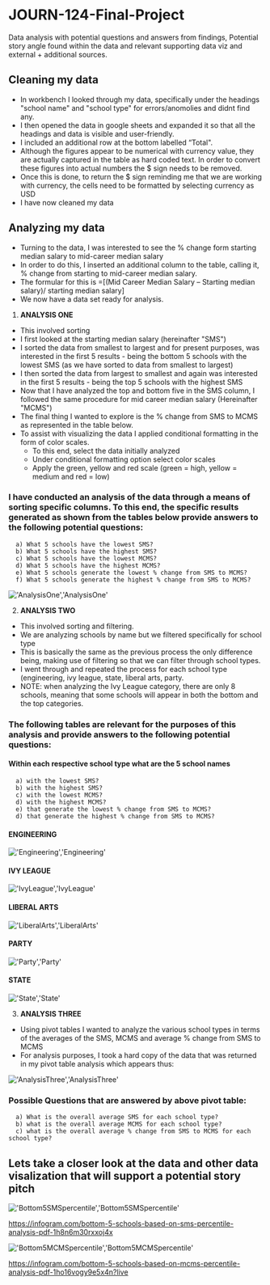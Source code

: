 # JOURN-124-Final-Project
Data analysis with potential questions and answers from findings, Potential story angle found within the data and relevant supporting data viz and external + additional sources.

## Cleaning my data
* In workbench I looked through my data, specifically under the headings "school name" and "school type" for errors/anomolies and didnt find any.
* I then opened the data in google sheets and expanded it so that all the headings and data is visible and user-friendly.
* I included an additional row at the bottom labelled “Total".
* Although the figures appear to be numerical with currency value, they are actually captured in the table as hard coded text. In order to convert these figures into actual numbers the $ sign needs to be removed. 
* Once this is done, to return the $ sign reminding me that we are working with currency, the cells need to be formatted by selecting currency as USD
* I have now cleaned my data

## Analyzing my data
* Turning to the data, I was interested to see the % change form starting median salary to mid-career median salary
* In order to do this, I inserted an additional column to the table, calling it, % change from starting to mid-career median salary.
* The formular for this is =[(Mid Career Median Salary – Starting median salary)/ starting median salary]
* We now have a data set ready for analysis.

1. **ANALYSIS ONE**
* This involved sorting 
* I first looked at the starting median salary (hereinafter "SMS")
* I sorted the data from smallest to largest and for present purposes, was interested in the first 5 results - being the bottom 5 schools with the lowest SMS (as we have sorted to data from smallest to largest) 
* I then sorted the data from largest to smallest and again was interested in the first 5 results - being the top 5 schools with the highest SMS
* Now that I have analyzed the top and bottom five in the SMS column, I followed the same procedure for mid career median salary (Hereinafter "MCMS")
* The final thing I wanted to explore is the % change from SMS to MCMS as represented in the table below.
* To assist with visualizing the data I applied conditional formatting in the form of color scales. 
    * To this end, select the data initially analyzed  
    * Under conditional formatting option select color scales 
    * Apply the green, yellow and red scale (green = high, yellow = medium and red = low)
   
### I have conducted an analysis of the data through a means of sorting specific columns. To this end, the specific results generated as shown from the tables below provide answers to the following potential questions:
      a) What 5 schools have the lowest SMS?
      b) What 5 schools have the highest SMS?
      c) What 5 schools have the lowest MCMS?
      d) What 5 schools have the highest MCMS?
      e) What 5 schools generate the lowest % change from SMS to MCMS?
      f) What 5 schools generate the highest % change from SMS to MCMS?

!['AnalysisOne','AnalysisOne'](/AnalysisOne.jpg)

2. **ANALYSIS TWO**
* This involved sorting and filtering.
* We are analyzing schools by name but we filtered specifically for school type
* This is basically the same as the previous process the only difference being, making use of filtering so that we can filter through school types.
* I went through and repeated the process for each school type (engineering, ivy league, state, liberal arts, party.
* NOTE: when analyzing the Ivy League category, there are only 8 schools, meaning that some schools will appear in both the bottom and the top categories.

### The following tables are relevant for the purposes of this analysis and provide answers to the following potential questions:
#### Within each respective school type what are the 5 school names 
      a) with the lowest SMS?
      b) with the highest SMS?
      c) with the lowest MCMS?
      d) with the highest MCMS?
      e) that generate the lowest % change from SMS to MCMS?
      d) that generate the highest % change from SMS to MCMS?

#### ENGINEERING

!['Engineering','Engineering'](/Engineering.jpg)

#### IVY LEAGUE

!['IvyLeague','IvyLeague'](/IvyLeague.jpg)

#### LIBERAL ARTS

!['LiberalArts','LiberalArts'](/LiberalArts.jpg)

#### PARTY

!['Party','Party'](/Party.jpg)

#### STATE

!['State','State'](/State.jpg)


3. **ANALYSIS THREE**
* Using pivot tables I wanted to analyze the various school types in terms of the averages of the SMS, MCMS and average % change from SMS to MCMS
* For analysis purposes, I took a hard copy of the data that was returned in my pivot table analysis which appears thus:

!['AnalysisThree','AnalysisThree'](/AnalysisThree.jpg)


### Possible Questions that are answered by above pivot table:
      a) What is the overall average SMS for each school type?
      b) what is the overall average MCMS for each school type?
      c) what is the overall average % change from SMS to MCMS for each school type? 


## Lets take a closer look at the data and other data visalization that will support a potential story pitch

!['Bottom5SMSpercentile','Bottom5SMSpercentile'](/Bottom5SMSpercentile.jpg)

https://infogram.com/bottom-5-schools-based-on-sms-percentile-analysis-pdf-1h8n6m30rxxoj4x

!['Bottom5MCMSpercentile','Bottom5MCMSpercentile'](/Bottom5MCMSpercentile.jpg)

https://infogram.com/bottom-5-schools-based-on-mcms-percentile-analysis-pdf-1ho16vogy9e5x4n?live

